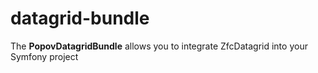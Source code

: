 # datagrid-bundle
The **PopovDatagridBundle** allows you to integrate ZfcDatagrid into your Symfony project
